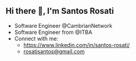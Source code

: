## Hi there 👋, I'm Santos Rosati

- Software Engineer @CambrianNetwork
- Software Engineer from @ITBA
- Connect with me:
  - https://www.linkedin.com/in/santos-rosati/
  - rosatisantos@gmail.com
